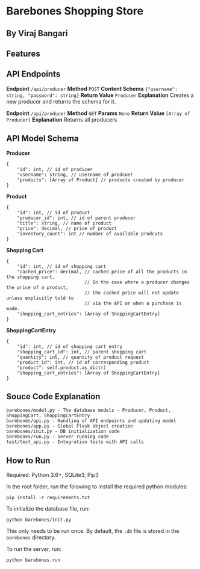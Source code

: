 # Barebones Shopping Store
## By Viraj Bangari

## Features

## API Endpoints
**Endpoint**
`/api/producer`
**Method**
`POST`
**Content Schema**
`{"username": string, "password": string}`
**Return Value**
`Producer`
**Explanation**
Creates a new producer and returns the schema for it.

**Endpoint**
`/api/producer`
**Method**
`GET`
**Params**
`None`
**Return Value**
`[Array of Producer]`
**Explanation**
Returns all producers

## API Model Schema
**Producer**
```
{
    "id": int, // id of producer
    "username": string, // username of prodcuer
    "products": [Array of Product] // products created by producer
}
```

**Product**
```
{
    "id": int, // id of product
    "producer_id": int, // id of parent producer
    "title": string, // name of product
    "price": decimal, // price of product
    "inventory_count": int // number of available prodcuts
}
```

**Shopping Cart**
```
{
    "id": int, // id of shopping cart
    "cached_price": decimal, // cached price of all the products in the shopping cart.
                             // In the case where a producer changes the price of a product,
                             // the cached price will not update unless explicitly told to
                             // via the API or when a purchase is made.
    "shopping_cart_entries": [Array of ShoppingCartEntry]
}
```

**ShoppingCartEntry**
```
{
    "id": int, // id of shopping cart entry
    "shopping_cart_id": int, // parent shopping cart
    "quantity": int, // quantity of product request
    "product_id": int, // id of corresponding product
    "product": self.product.as_dict()
    "shopping_cart_entries": [Array of ShoppingCartEntry]
}

```


## Souce Code Explanation
```
barebones/model.py - The database models - Producer, Product, ShoppingCart, ShoppingCartEntry
barebones/api.py - Handling of API endpoints and updating model
barebones/app.py - Global Flask object creation
barebones/init.py - DB initialization code
barebones/run.py - Server running code
test/test_api.py - Integration tests with API calls
```

## How to Run
Required: Python 3.6+, SQLite3, Pip3

In the root folder, run the folowing to install the required python modules:
```
pip install -r requirements.txt
```

To initialize the database file, run:
```
python barebones/init.py
```
This only needs to be run once. By default, the `.db` file is stored in the `barebones` directory.

To run the server, run:
```
python barebones.run
```
